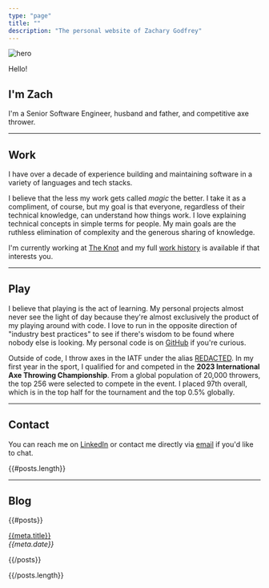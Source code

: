 ```yaml
---
type: "page"
title: ""
description: "The personal website of Zachary Godfrey"
---
```


<div class="grid stack columns-2 items-y-center">
  <div>
    <img src="data:image/jpg;base64,{{>hero}}" alt="hero">
  </div>

  <div>
    <p>Hello!</p>
    <h2>I'm Zach</h2>
    <p>I'm a Senior Software Engineer, husband and father, and competitive axe thrower.</p>
  </div>
</div>

<!--
![hero](data:image/jpg;base64,{{>hero}})

## Hey! I'm Zach.

I'm a Senior Software Engineer, husband and father, and competitive axe thrower.
-->

---

## Work

I have over a decade of experience building and maintaining software in a variety of languages and tech stacks.

I believe that the less my work gets called *magic* the better. I take it as a compliment, of course, but my goal is that everyone, regardless of their technical knowledge, can understand how things work. I love explaining technical concepts in simple terms for people. My main goals are the ruthless elimination of complexity and the generous sharing of knowledge.

I'm currently working at [The Knot](https://theknot.com) and my full [work history](/work) is available if that interests you.

---

## Play

I believe that playing is the act of learning. My personal projects almost never see the light of day because they're almost exclusively the product of my playing around with code. I love to run in the opposite direction of "industry best practices" to see if there's wisdom to be found where nobody else is looking. My personal code is on [GitHub](https://github.com/ZacharyGodfrey) if you're curious.

Outside of code, I throw axes in the IATF under the alias [REDACTED](https://axescores.com/player/1207260). In my first year in the sport, I qualified for and competed in the **2023 International Axe Throwing Championship**. From a global population of 20,000 throwers, the top 256 were selected to compete in the event. I placed 97th overall, which is in the top half for the tournament and the top 0.5% globally.

---

## Contact

You can reach me on [LinkedIn](https://linkedin.com/in/zachary-godfrey) or contact me directly via [email](mailto:contact@zacharygodfrey.dev) if you'd like to chat.

{{#posts.length}}

---

## Blog

{{#posts}}

[{{meta.title}}](/{{{uri}}})\
*{{meta.date}}*

{{/posts}}

{{/posts.length}}